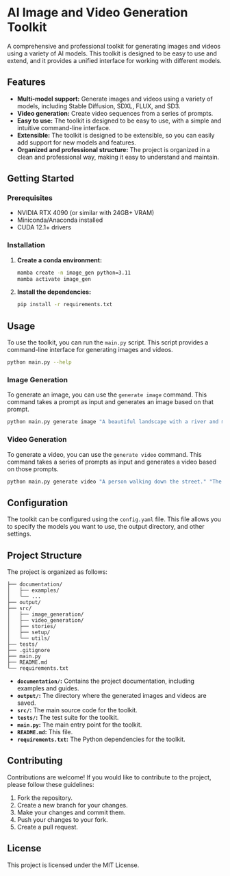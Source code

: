 # AI Image and Video Generation Toolkit

A comprehensive and professional toolkit for generating images and videos using a variety of AI models. This toolkit is designed to be easy to use and extend, and it provides a unified interface for working with different models.

## Features

*   **Multi-model support:** Generate images and videos using a variety of models, including Stable Diffusion, SDXL, FLUX, and SD3.
*   **Video generation:** Create video sequences from a series of prompts.
*   **Easy to use:** The toolkit is designed to be easy to use, with a simple and intuitive command-line interface.
*   **Extensible:** The toolkit is designed to be extensible, so you can easily add support for new models and features.
*   **Organized and professional structure:** The project is organized in a clean and professional way, making it easy to understand and maintain.

## Getting Started

### Prerequisites

*   NVIDIA RTX 4090 (or similar with 24GB+ VRAM)
*   Miniconda/Anaconda installed
*   CUDA 12.1+ drivers

### Installation

1.  **Create a conda environment:**

    ```bash
    mamba create -n image_gen python=3.11
    mamba activate image_gen
    ```

2.  **Install the dependencies:**

    ```bash
    pip install -r requirements.txt
    ```

## Usage

To use the toolkit, you can run the `main.py` script. This script provides a command-line interface for generating images and videos.

```bash
python main.py --help
```

### Image Generation

To generate an image, you can use the `generate image` command. This command takes a prompt as input and generates an image based on that prompt.

```bash
python main.py generate image "A beautiful landscape with a river and mountains in the background."
```

### Video Generation

To generate a video, you can use the `generate video` command. This command takes a series of prompts as input and generates a video based on those prompts.

```bash
python main.py generate video "A person walking down the street." "The person turns a corner." "The person sees a dog."
```

## Configuration

The toolkit can be configured using the `config.yaml` file. This file allows you to specify the models you want to use, the output directory, and other settings.

## Project Structure

The project is organized as follows:

```
├── documentation/
│   ├── examples/
│   └── ...
├── output/
├── src/
│   ├── image_generation/
│   ├── video_generation/
│   ├── stories/
│   ├── setup/
│   └── utils/
├── tests/
├── .gitignore
├── main.py
├── README.md
└── requirements.txt
```

*   **`documentation/`:** Contains the project documentation, including examples and guides.
*   **`output/`:** The directory where the generated images and videos are saved.
*   **`src/`:** The main source code for the toolkit.
*   **`tests/`:** The test suite for the toolkit.
*   **`main.py`:** The main entry point for the toolkit.
*   **`README.md`:** This file.
*   **`requirements.txt`:** The Python dependencies for the toolkit.

## Contributing

Contributions are welcome! If you would like to contribute to the project, please follow these guidelines:

1.  Fork the repository.
2.  Create a new branch for your changes.
3.  Make your changes and commit them.
4.  Push your changes to your fork.
5.  Create a pull request.

## License

This project is licensed under the MIT License.
